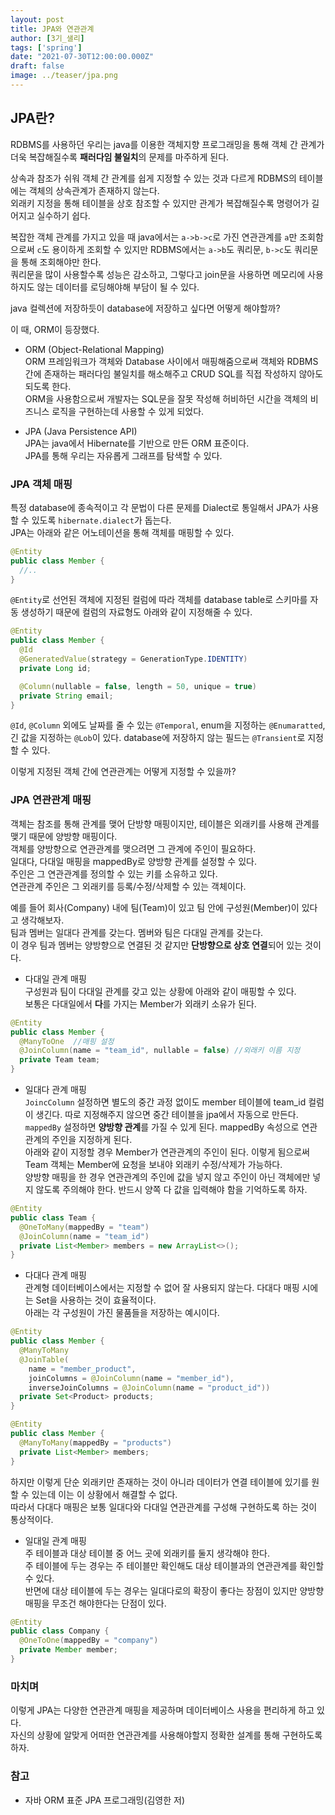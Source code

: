 ```yaml
---
layout: post  
title: JPA와 연관관계  
author: [3기_샐리]  
tags: ['spring']  
date: "2021-07-30T12:00:00.000Z"  
draft: false  
image: ../teaser/jpa.png
---
```


## JPA란?
RDBMS를 사용하던 우리는 java를 이용한 객체지향 프로그래밍을 통해 객체 간 관계가 더욱 복잡해질수록 **패러다임 불일치**의 문제를 마주하게 된다.  

상속과 참조가 쉬워 객체 간 관계를 쉽게 지정할 수 있는 것과 다르게 RDBMS의 테이블에는 객체의 상속관계가 존재하지 않는다.  
외래키 지정을 통해 테이블을 상호 참조할 수 있지만 관계가 복잡해질수록 명령어가 길어지고 실수하기 쉽다.  

복잡한 객체 관계를 가지고 있을 때 java에서는 `a->b->c`로 가진 연관관계를 `a`만 조회함으로써 `c`도 용이하게 조회할 수 있지만 RDBMS에서는 `a->b`도 쿼리문, `b->c`도 쿼리문을 통해 조회해야만 한다.  
쿼리문을 많이 사용할수록 성능은 감소하고, 그렇다고 join문을 사용하면 메모리에 사용하지도 않는 데이터를 로딩해야해 부담이 될 수 있다.  

java 컬렉션에 저장하듯이 database에 저장하고 싶다면 어떻게 해야할까?  

이 때, ORM이 등장했다.  

- ORM (Object-Relational Mapping)  
  ORM 프레임워크가 객체와 Database 사이에서 매핑해줌으로써 객체와 RDBMS 간에 존재하는 패러다임 불일치를 해소해주고 CRUD SQL를 직접 작성하지 않아도 되도록 한다.  
  ORM을 사용함으로써 개발자는 SQL문을 잘못 작성해 허비하던 시간을 객체의 비즈니스 로직을 구현하는데 사용할 수 있게 되었다.  
  
- JPA (Java Persistence API)  
  JPA는 java에서 Hibernate를 기반으로 만든 ORM 표준이다.  
  JPA를 통해 우리는 자유롭게 그래프를 탐색할 수 있다.  

### JPA 객체 매핑  
특정 database에 종속적이고 각 문법이 다른 문제를 Dialect로 통일해서 JPA가 사용할 수 있도록 `hibernate.dialect`가 돕는다.  
JPA는 아래와 같은 어노테이션을 통해 객체를 매핑할 수 있다.  

```java
@Entity
public class Member {
  //..
}
``` 

`@Entity`로 선언된 객체에 지정된 컬럼에 따라 객체를 database table로 스키마를 자동 생성하기 때문에 컬럼의 자료형도 아래와 같이 지정해줄 수 있다.    

```java
@Entity
public class Member {
  @Id
  @GeneratedValue(strategy = GenerationType.IDENTITY)
  private Long id;

  @Column(nullable = false, length = 50, unique = true)
  private String email;
}
```

`@Id`, `@Column` 외에도 날짜를 줄 수 있는 `@Temporal`, enum을 지정하는 `@Enumaratted`, 긴 값을 지정하는 `@Lob`이 있다. database에 저장하지 않는 필드는 `@Transient`로 지정할 수 있다.  

이렇게 지정된 객체 간에 연관관계는 어떻게 지정할 수 있을까?  

### JPA 연관관계 매핑 
객체는 참조를 통해 관계를 맺어 단방향 매핑이지만, 테이블은 외래키를 사용해 관계를 맺기 때문에 양방향 매핑이다.    
객체를 양방향으로 연관관계를 맺으려면 그 관계에 주인이 필요하다.  
일대다, 다대일 매핑을 mappedBy로 양방향 관계를 설정할 수 있다.    
주인은 그 연관관계를 정의할 수 있는 키를 소유하고 있다.  
연관관계 주인은 그 외래키를 등록/수정/삭제할 수 있는 객체이다.  

예를 들어 회사(Company) 내에 팀(Team)이 있고 팀 안에 구성원(Member)이 있다고 생각해보자.  
팀과 멤버는 일대다 관계를 갖는다. 멤버와 팀은 다대일 관계를 갖는다.  
이 경우 팀과 멤버는 양방향으로 연결된 것 같지만 **단방향으로 상호 연결**되어 있는 것이다.  

- 다대일 관계 매핑  
  구성원과 팀이 다대일 관계를 갖고 있는 상황에 아래와 같이 매핑할 수 있다.  
  보통은 다대일에서 **다**를 가지는 Member가 외래키 소유가 된다.  
  
```java
@Entity
public class Member {
  @ManyToOne  //매핑 설정
  @JoinColumn(name = "team_id", nullable = false) //외래키 이름 지정
  private Team team;
}
```  

- 일대다 관계 매핑  
  `JoincColumn` 설정하면 별도의 중간 과정 없이도 member 테이블에 team_id 컬럼이 생긴다. 따로 지정해주지 않으면 중간 테이블을 jpa에서 자동으로 만든다.  
  `mappedBy` 설정하면 **양방향 관계**를 가질 수 있게 된다. mappedBy 속성으로 연관관계의 주인을 지정하게 된다.  
  아래와 같이 지정할 경우 Member가 연관관계의 주인이 된다. 이렇게 됨으로써 Team 객체는 Member에 요청을 보내야 외래키 수정/삭제가 가능하다.  
  양방향 매핑을 한 경우 연관관계의 주인에 값을 넣지 않고 주인이 아닌 객체에만 넣지 않도록 주의해야 한다. 반드시 양쪽 다 값을 입력해야 함을 기억하도록 하자.  
  
```java
@Entity
public class Team {
  @OneToMany(mappedBy = "team")
  @JoinColumn(name = "team_id")
  private List<Member> members = new ArrayList<>();
}
```

- 다대다 관계 매핑  
  관계형 데이터베이스에서는 지정할 수 없어 잘 사용되지 않는다. 다대다 매핑 시에는 Set을 사용하는 것이 효율적이다.  
  아래는 각 구성원이 가진 물품들을 저장하는 예시이다.  
  
```java
@Entity
public class Member {
  @ManyToMany
  @JoinTable(
    name = "member_product",
    joinColumns = @JoinColumn(name = "member_id"),
    inverseJoinColumns = @JoinColumn(name = "product_id"))
  private Set<Product> products;
}

@Entity
public class Member {
  @ManyToMany(mappedBy = "products")
  private List<Member> members;
}
```

하지만 이렇게 단순 외래키만 존재하는 것이 아니라 데이터가 연결 테이블에 있기를 원할 수 있는데 이는 이 상황에서 해결할 수 없다.  
따라서 다대다 매핑은 보통 일대다와 다대일 연관관계를 구성해 구현하도록 하는 것이 통상적이다.  

- 일대일 관계 매핑  
  주 테이블과 대상 테이블 중 어느 곳에 외래키를 둘지 생각해야 한다.  
  주 테이블에 두는 경우는 주 테이블만 확인해도 대상 테이블과의 연관관계를 확인할 수 있다.  
  반면에 대상 테이블에 두는 경우는 일대다로의 확장이 좋다는 장점이 있지만 양방향 매핑을 무조건 해야한다는 단점이 있다.  
  
```java
@Entity
public class Company {
  @OneToOne(mappedBy = "company")
  private Member member;
}
```

### 마치며
이렇게 JPA는 다양한 연관관계 매핑을 제공하며 데이터베이스 사용을 편리하게 하고 있다.  
자신의 상황에 알맞게 어떠한 연관관계를 사용해야할지 정확한 설계를 통해 구현하도록 하자.  

### 참고
- 자바 ORM 표준 JPA 프로그래밍(김영한 저)
